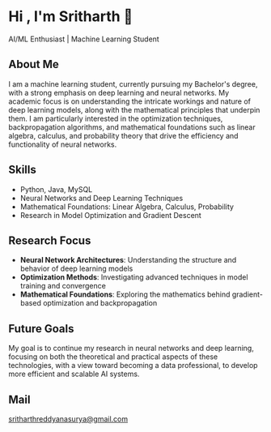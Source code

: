 # Hi , I'm Sritharth 👋  
AI/ML Enthusiast | Machine Learning Student

## About Me  
I am a machine learning student, currently pursuing my Bachelor's degree, with a strong emphasis on deep learning and neural networks. My academic focus is on understanding the intricate workings and nature of deep learning models, along with the mathematical principles that underpin them. I am particularly interested in the optimization techniques, backpropagation algorithms, and mathematical foundations such as linear algebra, calculus, and probability theory that drive the efficiency and functionality of neural networks.

## Skills  
- Python, Java, MySQL  
- Neural Networks and Deep Learning Techniques  
- Mathematical Foundations: Linear Algebra, Calculus, Probability  
- Research in Model Optimization and Gradient Descent  

## Research Focus  
- **Neural Network Architectures**: Understanding the structure and behavior of deep learning models  
- **Optimization Methods**: Investigating advanced techniques in model training and convergence  
- **Mathematical Foundations**: Exploring the mathematics behind gradient-based optimization and backpropagation

## Future Goals  
My goal is to continue my research in neural networks and deep learning, focusing on both the theoretical and practical aspects of these technologies, with a view toward becoming a data professional, to develop  more efficient and scalable AI systems.

## Mail  
[sritharthreddyanasurya@gmail.com](mailto:sritharthreddyanasurya@gmail.com)
